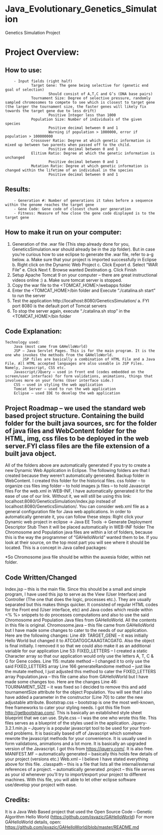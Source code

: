 # Java_Evolutionary_Genetics_Simulation

Genetics Simulation Project

# Project Overview:
## How to use: 
        - Input fields (right half)
                Target Gene: The gene being selective for (genetic end goal of selection)
                        Should consist of A,T,C and G’s (DNA base pairs) 
                Tournament Size: Degree of selective pressure, randomly sampled chromosomes to compete to see which is closest to target gene (the larger the tournament size, the faster genes will likely fix towards the target gene due to less drift)
                        Positive Integer less than 1000
                Population Size: Number of individuals of the given species 
                        Positive decimal between 0 and 1
                        Warning if population > 1000000, error if population > 100000000
                Crossover Ratio: Degree at which genetic information is mixed up between two parents when passed off to the child.  
                        Positive decimal between 0 and 1  
                Elitism Ratio: Degree at which the genetic information is unchanged  
                        Positive decimal between 0 and 1  
                Mutation Ratio: Degree at which genetic information is changed within the lifetime of an individual in the species 
                        Positive decimal between 0 and 1  
                        
## Results:
        - Generation #: Number of generations it takes before a sequence within the genome reaches the target gene
        - Gene Code: Gene code of closest chunk per generation
        - Fitness: Measure of how close the gene code displayed is to the target gene


## How to make it run on your computer: 
1.    Generation of the .war file (This step already done for you, GeneticsSimulation.war should already be in the zip folder). But in case you’re curious how to use eclipse to generate the .war file, refer to a-g below. 
    a.    Make sure that your project is imported successfully in Eclipse
    b.    Right click on the Dynamic Web Project
    c.    Click Export
    d.    Select “WAR File”
    e.    Click Next
    f.    Browse wanted Destination
    g.    Click Finish
2.    Setup Apache Tomcat 9 on your computer – there are great instructional videos online :)
    a.    Make sure tomcat server is stopped.
3.    Copy the war file to the <TOMCAT_HOME>/webapps folder
4.    Enter the <TOMCAT_HOME>/bin folder and Execute “./catalina.sh start” to run the server
5.    Test the application http://localhost:8080/GeneticsSimulation/
    a.    FYI port 8080 is the default port of Tomcat servers
6.    To stop the server again, execute “./catalina.sh stop” in the <TOMCAT_HOME>/bin folder

## Code Explanation: 
    Technology used:
        Java (most came from GAHelloWorld)
        JSP – Java Servlet Pages. This is for the main program. It is the one who invokes the methods from the GAHelloWorld. 
            JSP files are basically a combination of HTML File and a Java File. All HTML accepted languages are also useable in JSP Files. Namely, Javascript, CSS etc.
        Javascript/JQuery – used in front end (codes embedded on the screen/user interface) for form validations, animations, things that involves more on your forms (User interface side.)
        CSS – used in styling the web application
        Tomcat Server – used to run the web application
        Eclipse – used IDE to develop the web application

## Project Roadmap – we used the standard web based project structure. Containing the build folder for the built java sources, src for the folder of java files and WebContent folder for the HTML, img, css files to be deployed in the web server.FYI class files are the file extension of a built java object.

All of the folders above are automatically generated if you try to create a new Dynamic Web Application in Eclipse.
The following folders are that I created because they weren’t automatically generated. 
    Backup folder in WebContent. I created this folder for the historical files.
    css folder – to organize css files
    img folder – to hold images
    js files – to hold Javascript files
    For the web.xml in WEB-INF, I have automatically generated it for the ease of use of our link. Without it, we will still be using this link: localhost:8080/GeneticsSimulation/index.jsp instead of localhost:8080/GeneticsSimulation/. You can consider web.xml file as a general configuration file for Java web applications. In order to automatically generate it, you can follow these steps:
    Right click your Dynamic web project in eclipse ->
    Java EE Tools ->
    Generate Deployment Descriptor Stub
    Then it will be placed automatically in WEB-INF folder
The Chromosome and Population java files are within a lot of folders, because this is the way the programmer of “GAHelloWorld” wanted them to be. If you look at their source, on the top most part you will see where it should be located. This is a concept in Java called packages:
 

*So Chromosome java file should be within the auxesia folder, within net folder.




## Code Written/Changed
Index.jsp – this is the main file. Since this should be a small and simple program, I have used this jsp to serve as the View (User Interface) and Controller (The one that does the logic, processes etc.). They are usually separated but this makes things quicker. It consisted of regular HTML codes for the Front end (User interface, etc) and Java codes which reside within <% %> snippets to do processes computations and also to use the said Chromosome and Population Java files from GAHelloWorld. All the contents in this file is original.
Chromosome.java – this file came from GAHelloWorld but I have made some changes to cater to the needs of our application. Here are the following changes:
    Line 49: TARGET_GENE – it was initially Hello World but changed it to ATCGATGGCAAAGTACGATG. Also the object is final initially. I removed it so that we could also make it as an additional variable for our application
    Line 53: FIXED_LETTERS – I created a static Character array so that our application would only use the letters A, T, C & G for Gene codes.
    Line 115: mutate method – I changed it to only use the said FIXED_LETTERS array
    Line 166 generateRandome method – just like the mutate method, I just adjusted this method to cater the FIXED_LETTERS array
Population.java – this file came also from GAHelloWorld but I have made some changes too. Here are the changes
    Line 46: TOURNAMENT_SIZE – it was fixed so I decided to remove this and add tournamentSize attribute for the object Population. You will see that I also have added a parameter in the constructor (Line 70) to cater the new adjustable attribute.
    Bootstrap.css – bootstrap is one the most well-known, free frameworks to cater your styling needs. I got this file from http://getbootstrap.com/. This is basically an established style sheet blueprint that we can use.
    Style.css – I was the one who wrote this file. This files serves as a blueprint of the styles used in the application.
    Jquery-3.2.1.min.js – Jquery is a popular javascript tool to be used for your front-end problems. It is basically based off of Javascript which somehow rewrote the javascript methods for your convenience. It is usually used in form validations, animations and a lot more. It is basically an upgraded version of the Javascript. I got this from https://jquery.com/. It is also free.
    MANIFEST.MF – automatically generated – basically this holds few details of your project (versions etc.)
    Web.xml – I believe I have stated everything above for this file.
    .classpath – this is a file that lists all the internal/external references of a project. – automatically generated
    .project – this file serves as your id whenever you’ll try to import/export your project to different machines. With this file, you will able to let other eclipse software use/develop your project with ease.  

## Credits:
It is a Java Web Based project that used the Open Source Code – Genetic Algorithm Hello World (https://github.com/jsvazic/GAHelloWorld) 
For more GAHelloWorld details, open: https://github.com/jsvazic/GAHelloWorld/blob/master/README.md


















